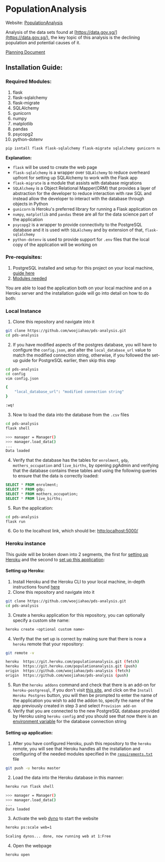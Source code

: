 # PopulationAnalysis
Website: [PopulationAnalysis](https://populationanalysis.herokuapp.com/)

Analysis of the data sets found at [https://data.gov.sg/](https://data.gov.sg/), the key topic of this analysis is the declining population and potential causes of it.

[Planning Document](https://github.com/woojiahao/pds-analysis/blob/master/planning.md)

## Installation Guide:
### Required Modules:
1. flask
2. flask-sqlalchemy
3. flask-migrate
4. SQLAlchemy
5. gunicorn 
6. numpy
7. matplotlib
8. pandas
9. psycopg2
10. python-dotenv

```bash
pip isntall flask flask-sqlalchemy flask-migrate sqlalchemy gunicorn numpy matplotlib pandas psycopg2 python-dotenv
```

**Explanation:**
* `flask` will be used to create the web page
* `flask-sqlalchemy` is a wrapper over `SQLAlchemy` to reduce overheard upfront for setting up SQLAlchemy to work with the Flask app
* `flask-migrate` is a module that assists with database migrations 
* `SQLAlchemy` is a Object Relational Mapper(ORM) that provides a layer of abstraction for the developer to reduce interaction with raw SQL and instead allow the developer to interact with the database through objects in Python
* `gunicorn` is Heroku's preferred library for running a Flask application on
* `numpy`, `matplotlib` and `pandas` these are all for the data science part of the application
* `psycopg2` is a wrapper to provide connectivity to the PostgreSQL database and it is used with `SQLAlchemy` and by extension of that, `flask-sqlalchemy`
* `python-dotenv` is used to provide support for `.env` files that the local copy of the application will be working on

### Pre-requisites:
1. PostgreSQL installed and setup for this project on your local machine, [guide here](https://github.com/woojiahao/pds-analysis/blob/master/readme.md#setting-up-postgres)
2. [Modules needed](https://github.com/woojiahao/pds-analysis/blob/master/readme.md#required-modules) 

You are able to load the application both on your local machine and on a Heroku server and the installation guide will go into detail on how to do both:

### Local Instance
1. Clone this repository and navigate into it
```bash
git clone https://github.com/woojiahao/pds-analysis.git
cd pds-analysis
```
2. If you have modified aspects of the postgres database, you will have to configure the `config.json`, and alter the `local_database_url` value to match the modified connection string, otherwise, if you followed the set-up guide for PostgreSQL earlier, then skip this step
```bash
cd pds-analysis
cd config 
vim config.json

{
    "local_database_url": "modified connection string"
}

:wq!
```
3. Now to load the data into the database from the `.csv` files
```bash
cd pds-analysis
flask shell

>>> manager = Manager()
>>> manager.load_data()
...
Data loaded
```
4. Verify that the database has the tables for `enrolment`, `gdp`, `mothers_occupation` and `live_births`, by opening pgAdmin and verifying that the database contains these tables and using the following queries to ensure that the data is correctly loaded:
```sql
SELECT * FROM enrolment;
SELECT * FROM gdp;
SELECT * FROM mothers_occupation;
SELECT * FROM live_births;
```
5. Run the application:
```bash
cd pds-analysis
flask run
```
6. Go to the localhost link, which should be: [http:localhost:5000/](http:localhost:5000/)

### Heroku instance
This guide will be broken down into 2 segments, the first for [setting up Heroku](https://github.com/woojiahao/pds-analysis/blob/master/readme.md#setting-up-heroku) and the second to [set up this application](https://github.com/woojiahao/pds-analysis/blob/master/readme.md#setting-up-application):

#### Setting up Heroku:
1. Install Heroku and the Heroku CLI to your local machine, in-depth instructions found [here](https://devcenter.heroku.com/articles/heroku-cli)
2. Clone this repository and navigate into it
```bash
git clone https://github.com/woojiahao/pds-analysis.git
cd pds-analysis
```
3. Create a heroku application for this repository, you can optionally specify a custom site name:
```bash
heroku create <optional custom name>
```
4. Verify that the set up is correct by making sure that there is now a `heroku` remote that your repository:
```bash
git remote -v

heroku  https://git.heroku.com/populationanalysis.git (fetch)
heroku  https://git.heroku.com/populationanalysis.git (push)
origin  https://github.com/woojiahao/pds-analysis (fetch)
origin  https://github.com/woojiahao/pds-analysis (push)
```
5. Run the `heroku addons` command and check that there is an add-on for `heroku-postgresql`, if you don't visit [this site](https://elements.heroku.com/addons/heroku-postgresql), and click on the `Install Heroku Postgres` button, you will then be prompted to enter the name of the application you wish to add the addon to, specify the name of the app previously created in step 3 and select `Provision add-on`
6. Verify that you are connected to the new PostgreSQL database provided by Heroku using `heroku config` and you should see that now there is an [environment variable](https://devcenter.heroku.com/articles/config-vars) for the database connection string

#### Setting up application:
1. After you have configured Heroku, push this repository to the `heroku` remote, you will see that Heroku handles all the installation and configuring of the needed modules specified in the [`requirements.txt`](https://github.com/woojiahao/pds-analysis/blob/master/requirements.txt) file
```bash
git push -u heroku master
```
2. Load the data into the Heroku database in this manner:
```bash
heroku run flask shell

>>> manager = Manager()
>>> manager.load_data()
...
Data loaded
```
3. Activate the web [dyno](https://www.heroku.com/dynos) to start the website
```bash
heroku ps:scale web=1

Scaling dynos... done, now running web at 1:Free
```
4. Open the webpage
```bash
heroku open
```
